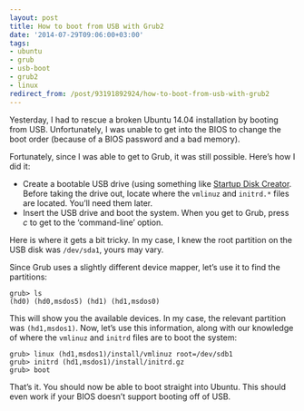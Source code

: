 ```yaml
---
layout: post
title: How to boot from USB with Grub2
date: '2014-07-29T09:06:00+03:00'
tags:
- ubuntu
- grub
- usb-boot
- grub2
- linux
redirect_from: /post/93191892924/how-to-boot-from-usb-with-grub2
---
```

Yesterday, I had to rescue a broken Ubuntu 14.04 installation by booting from USB. Unfortunately, I was unable to get into the BIOS to change the boot order (because of a BIOS password and a bad memory).

Fortunately, since I was able to get to Grub, it was still possible. Here’s how I did it:

* Create a bootable USB drive (using something like [Startup Disk Creator](https://apps.ubuntu.com/cat/applications/usb-creator-gtk/). Before taking the drive out, locate where the `vmlinuz` and `initrd.*` files are located. You’ll need them later.
* Insert the USB drive and boot the system. When you get to Grub, press _c_ to get to the ‘command-line’ option.

Here is where it gets a bit tricky. In my case, I knew the root partition on the USB disk was `/dev/sda1`, yours may vary.

Since Grub uses a slightly different device mapper, let’s use it to find the partitions:

    grub> ls
    (hd0) (hd0,msdos5) (hd1) (hd1,msdos0)

This will show you the available devices. In my case, the relevant partition was `(hd1,msdos1)`. Now, let’s use this information, along with our knowledge of where the `vmlinuz` and `initrd` files are to boot the system:

    grub> linux (hd1,msdos1)/install/vmlinuz root=/dev/sdb1
    grub> initrd (hd1,msdos1)/install/initrd.gz
    grub> boot

That’s it. You should now be able to boot straight into Ubuntu. This should even work if your BIOS doesn’t support booting off of USB.

